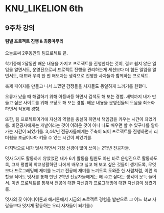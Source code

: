 # KNU_LIKELION 6th

## 9주차 강의

#### 팀별 프로젝트 진행 & 최종마무리

오늘로써 2주동안의 팀프로젝트 끝.

학기중에 2달동안 배운 내용을 가지고 프로젝트를 진행한다는 것이,
결코 쉽지 않은 일임을 알면서도,
운영진으로써 프로젝트 진행을 관리하는게 세션보다 더 힘든 일임을 알면서도,
대표와 우리 한 번 해보자는 생각으로 진행한 사자들과 함께하는 프로젝트.

축제 페이지를 만들고 나서 느꼈던 감정들을 사자들도 동일하게 느끼기를 원했다.

오류가 났을 때 해결하기 위해 아등바등 하면서 검색도 해 보는 경험.
새벽까지 내가 만들고 싶은 사이트를 위해 코딩도 해 보는 경험.
배운 내용을 운영진들의 도움을 최소화 하면서 적용해 경험.

또한, 팀 프로젝트이기에 자신의 역할을 충실히 하면서 책임감을 키우는 시간이 되었기를.
비전공자에게는 개발이라는 것이 어려운 것이 아니 나도 배우면 할 수 있구나를 알아가는 시간이 되었기를.
3,4학년 전공자들에게는 주축이 되어 프로젝트를 진행하면서 리더쉽을 조금이나마 키울 수 있는 시간이 되었기를.

마지막으로 내가 멋사 하면서 가장 신경이 많이 쓰이는 2학년 전공자들.

멋사 5기도 활동하지 않았었던 내가 6기 활동을 팀원도 아닌 바로 운영진으로 활동하도록,
그저 평볌히 학교생활하던 나에게 배우고 싶고 해 보고 싶은 것들이 생기도록,
무엇보다 프로그래밍에 재미를 느끼고 전공에 재미를 느끼도록 도와준 한 사람처럼,
이런 역할을 적어도 멋사를 통해 만난 2학년 전공자들에게는 해 주고 싶다는 생각이 문득 들어서.
이번 프로젝트를 통해서 전공에 대한 자신감과 프로그래밍에 대한 자신감이 생겼기를..

멋사의 꽃 아이디어톤과 해커톤에서 지금의 프로젝트 경험을 발판으로 그 어느 학교 사람들보다 멋지게 활동하는 우리 사자들이 되기를:)
